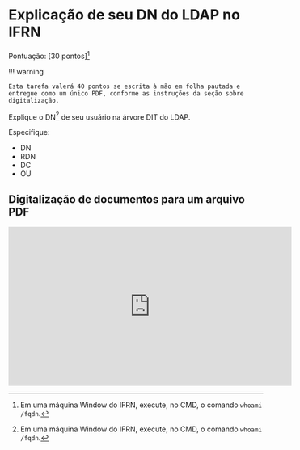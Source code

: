 # Explicação de seu DN do LDAP no IFRN

Pontuação: [30 pontos][^1]

!!! warning

    Esta tarefa valerá 40 pontos se escrita à mão em folha pautada e entregue como um único PDF, conforme as instruções da seção sobre digitalização.

Explique o DN[^1] de seu usuário na árvore DIT do LDAP. 

Especifique:

- DN
- RDN
- DC
- OU

## Digitalização de documentos para um arquivo PDF

<iframe width="560" height="315" src="https://www.youtube.com/embed/JGlD6FMIaAw?si=jUj796GwskXyjMbE" title="YouTube video player" frameborder="0" allow="accelerometer; autoplay; clipboard-write; encrypted-media; gyroscope; picture-in-picture; web-share" referrerpolicy="strict-origin-when-cross-origin" allowfullscreen></iframe>

[^1]: Em uma máquina Window do IFRN, execute, no CMD, o comando `whoami /fqdn`.